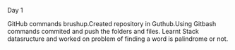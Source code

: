 Day 1

GitHub commands brushup.Created repository in Guthub.Using Gitbash commands commited and push the folders and files.
Learnt Stack datasructure and worked on problem of finding a word is palindrome or not.
